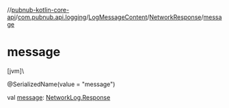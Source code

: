 //[pubnub-kotlin-core-api](../../../../index.md)/[com.pubnub.api.logging](../../index.md)/[LogMessageContent](../index.md)/[NetworkResponse](index.md)/[message](message.md)

# message

[jvm]\

@SerializedName(value = &quot;message&quot;)

val [message](message.md): [NetworkLog.Response](../../-network-log/-response/index.md)
